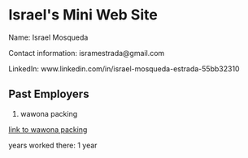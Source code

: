 <h1> Israel's Mini Web Site</h1>

<p> Name: Israel Mosqueda </p>
<p> Contact information: isramestrada@gmail.com </p>
<p> LinkedIn: www.linkedin.com/in/israel-mosqueda-estrada-55bb32310 </p>
  
<h2>Past Employers</h2>
<ol><li>wawona packing</li></ol>

<a href ="https://wawona.com/">link to wawona packing </a>

<p>years worked there: 1 year </p>
